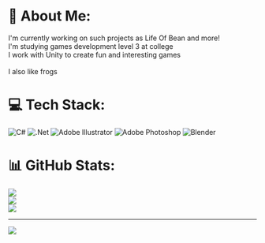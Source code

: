 # 💫 About Me:
I'm currently working on such projects as Life Of Bean and more!<br>I'm studying games development level 3 at college <br>I work with Unity to create fun and interesting games<br><br>I also like frogs 


# 💻 Tech Stack:
![C#](https://img.shields.io/badge/c%23-%23239120.svg?style=for-the-badge&logo=c-sharp&logoColor=white) ![.Net](https://img.shields.io/badge/.NET-5C2D91?style=for-the-badge&logo=.net&logoColor=white) ![Adobe Illustrator](https://img.shields.io/badge/adobeillustrator-%23FF9A00.svg?style=for-the-badge&logo=adobeillustrator&logoColor=white) ![Adobe Photoshop](https://img.shields.io/badge/adobephotoshop-%2331A8FF.svg?style=for-the-badge&logo=adobephotoshop&logoColor=white) ![Blender](https://img.shields.io/badge/blender-%23F5792A.svg?style=for-the-badge&logo=blender&logoColor=white)
# 📊 GitHub Stats:
![](https://github-readme-stats.vercel.app/api?username=kyleheaton1&theme=dark&hide_border=false&include_all_commits=true&count_private=true)<br/>
![](https://github-readme-streak-stats.herokuapp.com/?user=kyleheaton1&theme=dark&hide_border=false)<br/>
![](https://github-readme-stats.vercel.app/api/top-langs/?username=kyleheaton1&theme=dark&hide_border=false&include_all_commits=true&count_private=true&layout=compact)

---
[![](https://visitcount.itsvg.in/api?id=kyleheaton1&icon=2&color=12)](https://visitcount.itsvg.in)

<!-- Proudly created with GPRM ( https://gprm.itsvg.in ) -->
